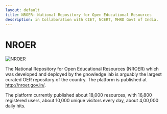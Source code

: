 ```yaml
--- 
layout: default
title: NROER: National Repository for Open Educational Resources
description: in Collaboration with CIET, NCERT, MHRD Govt of India.
---
```

# NROER

![NROER](https://github.com/gnowledge/gnowledge.github.io/blob/master/assets/NROER.webp)

The National Repository for Open Educational Resources (NROER) which was
developed and deployed by the gnowledge lab is arguably the largest curated OER
repository of the country.  The platform is published at
http://nroer.gov.in/.

The platform currently published about 18,000 resources, with 16,800 registered users, 
about 10,000 unique visitors every day, about 4,00,000 daily hits.

